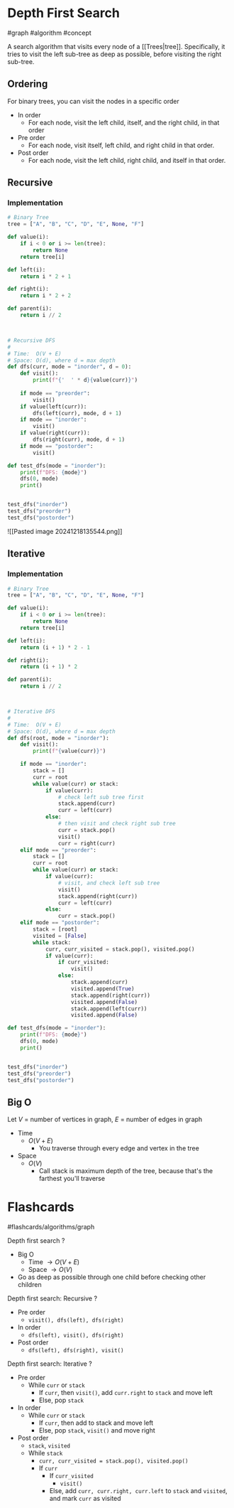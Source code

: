 # Depth First Search
#graph #algorithm #concept

A search algorithm that visits every node of a [[Trees|tree]]. Specifically, it tries to visit the left sub-tree as deep as possible, before visiting the right sub-tree.
## Ordering
For binary trees, you can visit the nodes in a specific order
- In order
	- For each node, visit the left child, itself, and the right child, in that order
- Pre order
	- For each node, visit itself, left child, and right child in that order.
- Post order
	- For each node, visit the left child, right child, and itself in that order.
## Recursive
### Implementation
```python
# Binary Tree
tree = ["A", "B", "C", "D", "E", None, "F"]

def value(i):
	if i < 0 or i >= len(tree):
		return None
	return tree[i]

def left(i):
	return i * 2 + 1

def right(i):
	return i * 2 + 2

def parent(i):
	return i // 2



# Recursive DFS
#
# Time:  O(V + E)
# Space: O(d), where d = max depth
def dfs(curr, mode = "inorder", d = 0):
	def visit():
		print(f"{'  ' * d}{value(curr)}")
	
	if mode == "preorder":
		visit()
	if value(left(curr)):
		dfs(left(curr), mode, d + 1)
	if mode == "inorder":
		visit()
	if value(right(curr)):
		dfs(right(curr), mode, d + 1)
	if mode == "postorder":
		visit()

def test_dfs(mode = "inorder"):
	print(f"DFS: {mode}")
	dfs(0, mode)
	print()


test_dfs("inorder")
test_dfs("preorder")
test_dfs("postorder")
```
![[Pasted image 20241218135544.png]]
## Iterative
### Implementation
```python
# Binary Tree
tree = ["A", "B", "C", "D", "E", None, "F"]

def value(i):
	if i < 0 or i >= len(tree):
		return None
	return tree[i]

def left(i):
	return (i + 1) * 2 - 1

def right(i):
	return (i + 1) * 2

def parent(i):
	return i // 2



# Iterative DFS
#
# Time:  O(V + E)
# Space: O(d), where d = max depth
def dfs(root, mode = "inorder"):
	def visit():
		print(f"{value(curr)}")

	if mode == "inorder":
		stack = []
		curr = root
		while value(curr) or stack:
			if value(curr):
				# check left sub tree first
				stack.append(curr)
				curr = left(curr)
			else:
				# then visit and check right sub tree
				curr = stack.pop()
				visit()
				curr = right(curr)
	elif mode == "preorder":
		stack = []
		curr = root
		while value(curr) or stack:
			if value(curr):
				# visit, and check left sub tree 
				visit()
				stack.append(right(curr))
				curr = left(curr)
			else:
				curr = stack.pop()
	elif mode == "postorder":
		stack = [root]
		visited = [False]
		while stack:
			curr, curr_visited = stack.pop(), visited.pop()
			if value(curr):
				if curr_visited:
					visit()
				else:
					stack.append(curr)
					visited.append(True)
					stack.append(right(curr))
					visited.append(False)
					stack.append(left(curr))
					visited.append(False)

def test_dfs(mode = "inorder"):
	print(f"DFS: {mode}")
	dfs(0, mode)
	print()


test_dfs("inorder")
test_dfs("preorder")
test_dfs("postorder")
```
## Big O
Let $V$ = number of vertices in graph, $E$ = number of edges in graph
- Time
	- $O(V + E)$
		- You traverse through every edge and vertex in the tree
- Space
	- $O(V)$
		- Call stack is maximum depth of the tree, because that's the farthest you'll traverse

# Flashcards
#flashcards/algorithms/graph

Depth first search
?
- Big O
	- Time $\to O(V + E)$
	- Space $\to O(V)$
- Go as deep as possible through one child before checking other children
<!--SR:!2025-01-14,7,250-->

Depth first search: Recursive
?
- Pre order
	- `visit(), dfs(left), dfs(right)`
- In order
	- `dfs(left), visit(), dfs(right)`
- Post order
	- `dfs(left), dfs(right), visit()`
<!--SR:!2025-01-20,8,250-->

Depth first search: Iterative
?
- Pre order
	- While `curr` or `stack`
		- If `curr`, then `visit()`, add `curr.right` to `stack` and move left
		- Else, pop `stack`
- In order
	- While `curr` or `stack`
		- If `curr`, then add to stack and move left
		- Else, pop `stack`, `visit()` and move right
- Post order
	- `stack`, `visited`
	- While `stack`
		- `curr, curr_visited = stack.pop(), visited.pop()`
		- If `curr`
			- If `curr_visited`
				- `visit()`
			- Else, add `curr, curr.right, curr.left` to `stack` and `visited`, and mark `curr` as visited
<!--SR:!2025-01-21,9,250-->